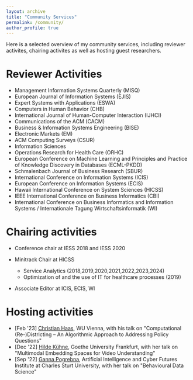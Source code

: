 ```yaml
---
layout: archive
title: "Community Services"
permalink: /community/
author_profile: true
---
```

Here is a selected overview of my community services, including reviewer activites, chairing activites as well as hosting guest researchers.

Reviewer Activities 
======

 * Management Information Systems Quarterly (MISQ)
 * European Journal of Information Systems (EJIS)
 * Expert Systems with Applications (ESWA)
 * Computers in Human Behavior (CHB)
 * International Journal of Human-Computer Interaction (IJHCI)
 * Communications of the ACM (CACM)
 * Business & Information Systems Engineering (BISE)
 * Electronic Markets (EM)
 * ACM Computing Surveys (CSUR)
 * Information Sciences
 * Operations Research for Health Care (ORHC)
 * European Conference on Machine Learning and Principles and Practice of Knowledge Discovery in Databases (ECML-PKDD) 
 * Schmalenbach Journal of Business Research (SBUR)
 * International Conference on Information Systems (ICIS)
 * European Conference on Information Systems (ECIS)
 * Hawaii International Conference on System Sciences (HICSS)
 * IEEE International Conference on Business Informatics (CBI)
 * International Conference on Business Informatics and Information Systems / Internationale Tagung Wirtschaftsinformatik (WI)

Chairing activities
======

* Conference chair at IESS 2018 and IESS 2020

* Minitrack Chair at HICSS
  * Service Analytics (2018,2019,2020,2021,2022,2023,2024)
  * Optimization of and the use of IT for healthcare processes (2019)
  
* Associate Editor at ICIS, ECIS, WI

Hosting activities
======

- \[Feb '23\] [Christian Haas](https://bach.wu.ac.at/d/research/ma/18957/), WU Vienna, with his talk on "Computational (Re-)Districting – An Algorithmic Approach to Addressing Policy Questions"
- \[Dec '22\] [Hilde Kühne](https://hildekuehne.github.io/), Goethe University Frankfurt, with her talk on "Multimodal Embedding Spaces for Video Understanding"
- \[Sep '22\] [Ganna Pogrebna](https://www.gannapogrebna.com/), Artificial Intelligence and Cyber Futures Institute at Charles Sturt University, with her talk on "Behavioural Data Science"




